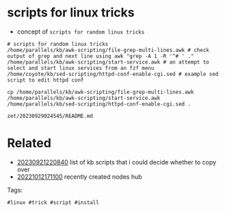 # scripts for linux tricks

- concept of `scripts for random linux tricks`

```
# scripts for random linux tricks
/home/parallels/kb/awk-scripting/file-grep-multi-lines.awk # check output of grep and next line using awk "grep -A 1 -R '^# ' ."
/home/parallels/kb/awk-scripting/start-service.awk # an attempt to select and start linux services from an fzf menu
/home/coyote/kb/sed-scripting/httpd-conf-enable-cgi.sed # example sed script to edit httpd conf

cp /home/parallels/kb/awk-scripting/file-grep-multi-lines.awk /home/parallels/kb/awk-scripting/start-service.awk /home/parallels/kb/sed-scripting/httpd-conf-enable-cgi.sed .
```

` zet/20230929024545/README.md `

# Related

- [20230921220840](/zet/20230921220840/README.md) list of kb scripts that i could decide whether to copy over
- [20221012171100](/zet/20221012171100/README.md) recently created nodes hub

Tags:

    #linux #trick #script #install
